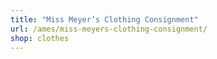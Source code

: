 ```yaml
---
title: "Miss Meyer’s Clothing Consignment"
url: /ames/miss-meyers-clothing-consignment/
shop: clothes
---
```

